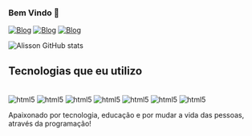### Bem Vindo 👋


[![Blog](https://img.shields.io/badge/LinkedIn-0077B5?style=for-the-badge&logo=linkedin&logoColor=white)](https://www.linkedin.com/in/alissonhonoriods/)
[![Blog](https://img.shields.io/badge/Instagram-E4405F?style=for-the-badge&logo=instagram&logoColor=white)](https://www.instagram.com/honoriu_/)
[![Blog](https://img.shields.io/badge/Facebook-1877F2?style=for-the-badge&logo=facebook&logoColor=white)](https://www.facebook.com/alisson.honorio.33)


![Alisson GitHub stats](https://github-readme-stats.vercel.app/api?username=alissondev&show_icons=true&theme=dracula)

## Tecnologias que eu utilizo

<div style="display: inline_block"><br/>
  <img align="center" alt="html5" src="https://img.shields.io/badge/Java-ED8B00?style=for-the-badge&logo=openjdk&logoColor=white"/>
  <img align="center" alt="html5" src="https://img.shields.io/badge/C-00599C?style=for-the-badge&logo=c&logoColor=white"/>
  <img align="center" alt="html5" src="https://img.shields.io/badge/C%23-239120?style=for-the-badge&logo=c-sharp&logoColor=white"/>
  <img align="center" alt="html5" src="https://img.shields.io/badge/Python-3776AB?style=for-the-badge&logo=python&logoColor=white"/>
  <img align="center" alt="html5" src="https://img.shields.io/badge/HTML-239120?style=for-the-badge&logo=html5&logoColor=white"/>  
  <img align="center" alt="html5" src="https://img.shields.io/badge/C%2B%2B-00599C?style=for-the-badge&logo=c%2B%2B&logoColor=white"/>  
  <img align="center" alt="html5" src="https://img.shields.io/badge/C%2B%2B-00599C?style=for-the-badge&logo=c%2B%2B&logoColor=white"/>  
</div>

Apaixonado por tecnologia, educação e por mudar a vida das pessoas, através da programação!



